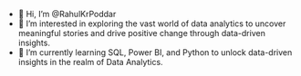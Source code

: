 - 👋 Hi, I’m @RahulKrPoddar
- 👀 I’m interested in exploring the vast world of data analytics to uncover meaningful stories and drive positive change through data-driven insights.
- 🌱 I’m currently learning SQL, Power BI, and Python to unlock data-driven insights in the realm of Data Analytics.
<!---
RahulKrPoddar/RahulKrPoddar is a ✨ special ✨ repository because its `README.md` (this file) appears on your GitHub profile.
You can click the Preview link to take a look at your changes.
--->
